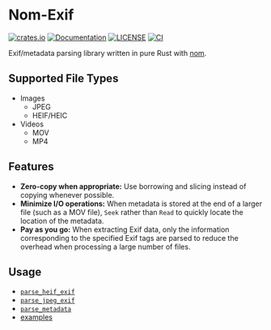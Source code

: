 # Nom-Exif

[![crates.io](https://img.shields.io/crates/v/nom-exif.svg)](https://crates.io/crates/nom-exif)
[![Documentation](https://docs.rs/nom-exif/badge.svg)](https://docs.rs/nom-exif)
[![LICENSE](https://img.shields.io/badge/license-MIT-blue.svg)](LICENSE)
[![CI](https://github.com/mindeng/nom-exif/actions/workflows/rust.yml/badge.svg)](https://github.com/mindeng/nom-exif/actions)

Exif/metadata parsing library written in pure Rust with [nom](https://github.com/rust-bakery/nom).

## Supported File Types

-   Images
    -   JPEG
    -   HEIF/HEIC
-   Videos
    -   MOV
    -   MP4

## Features

-   **Zero-copy when appropriate:** Use borrowing and slicing instead of copying
    whenever possible.
-   **Minimize I/O operations:** When metadata is stored at the end of a larger file
    (such as a MOV file), `Seek` rather than `Read` to quickly locate the location of
    the metadata.
-   **Pay as you go:** When extracting Exif data, only the information corresponding
    to the specified Exif tags are parsed to reduce the overhead when processing a
    large number of files.

## Usage

- [`parse_heif_exif`](https://docs.rs/nom-exif/latest/nom_exif/fn.parse_heif_exif.html)
- [`parse_jpeg_exif`](https://docs.rs/nom-exif/latest/nom_exif/fn.parse_jpeg_exif.html)
- [`parse_metadata`](https://docs.rs/nom-exif/latest/nom_exif/fn.parse_metadata.html)
- [examples](examples/)
